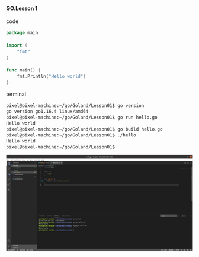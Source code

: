 #### GO.Lesson 1

code
```go
package main

import (
	"fmt"
)

func main() {
	fmt.Println("Hello world")
}
```

terminal
```
pixel@pixel-machine:~/go/Goland/Lesson01$ go version
go version go1.16.4 linux/amd64
pixel@pixel-machine:~/go/Goland/Lesson01$ go run hello.go
Hello world
pixel@pixel-machine:~/go/Goland/Lesson01$ go build hello.go
pixel@pixel-machine:~/go/Goland/Lesson01$ ./hello
Hello world
pixel@pixel-machine:~/go/Goland/Lesson01$
```


![alt text](vsc.png)

